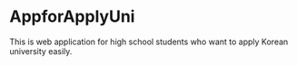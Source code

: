 # AppforApplyUni
This is web application for high school students who want to apply Korean university easily.

